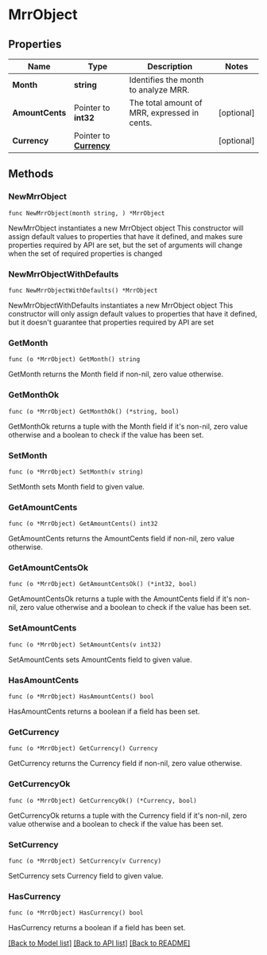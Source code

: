 # MrrObject

## Properties

Name | Type | Description | Notes
------------ | ------------- | ------------- | -------------
**Month** | **string** | Identifies the month to analyze MRR. | 
**AmountCents** | Pointer to **int32** | The total amount of MRR, expressed in cents. | [optional] 
**Currency** | Pointer to [**Currency**](Currency.md) |  | [optional] 

## Methods

### NewMrrObject

`func NewMrrObject(month string, ) *MrrObject`

NewMrrObject instantiates a new MrrObject object
This constructor will assign default values to properties that have it defined,
and makes sure properties required by API are set, but the set of arguments
will change when the set of required properties is changed

### NewMrrObjectWithDefaults

`func NewMrrObjectWithDefaults() *MrrObject`

NewMrrObjectWithDefaults instantiates a new MrrObject object
This constructor will only assign default values to properties that have it defined,
but it doesn't guarantee that properties required by API are set

### GetMonth

`func (o *MrrObject) GetMonth() string`

GetMonth returns the Month field if non-nil, zero value otherwise.

### GetMonthOk

`func (o *MrrObject) GetMonthOk() (*string, bool)`

GetMonthOk returns a tuple with the Month field if it's non-nil, zero value otherwise
and a boolean to check if the value has been set.

### SetMonth

`func (o *MrrObject) SetMonth(v string)`

SetMonth sets Month field to given value.


### GetAmountCents

`func (o *MrrObject) GetAmountCents() int32`

GetAmountCents returns the AmountCents field if non-nil, zero value otherwise.

### GetAmountCentsOk

`func (o *MrrObject) GetAmountCentsOk() (*int32, bool)`

GetAmountCentsOk returns a tuple with the AmountCents field if it's non-nil, zero value otherwise
and a boolean to check if the value has been set.

### SetAmountCents

`func (o *MrrObject) SetAmountCents(v int32)`

SetAmountCents sets AmountCents field to given value.

### HasAmountCents

`func (o *MrrObject) HasAmountCents() bool`

HasAmountCents returns a boolean if a field has been set.

### GetCurrency

`func (o *MrrObject) GetCurrency() Currency`

GetCurrency returns the Currency field if non-nil, zero value otherwise.

### GetCurrencyOk

`func (o *MrrObject) GetCurrencyOk() (*Currency, bool)`

GetCurrencyOk returns a tuple with the Currency field if it's non-nil, zero value otherwise
and a boolean to check if the value has been set.

### SetCurrency

`func (o *MrrObject) SetCurrency(v Currency)`

SetCurrency sets Currency field to given value.

### HasCurrency

`func (o *MrrObject) HasCurrency() bool`

HasCurrency returns a boolean if a field has been set.


[[Back to Model list]](../README.md#documentation-for-models) [[Back to API list]](../README.md#documentation-for-api-endpoints) [[Back to README]](../README.md)


